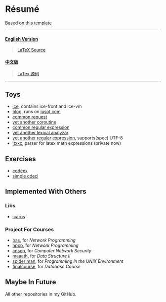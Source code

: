 # Résumé

Based on [this template](https://github.com/billryan/resume)

<hr>

#### [English Version](./resume.pdf)

> [LaTeX Source](./resume.tex)

#### [中文版](./resume-cn.pdf)

> [LaTex 源码](./resume-cn.tex)

<hr>

## Toys

* [ice](https://github.com/ice-lang), contains ice-front and ice-vm
* [blog](https://github.com/MU001999/blog), runs on [jusot.com](http://www.jusot.com)
* [common request](https://github.com/MU001999/commonrequest)
* [yet another coroutine](https://github.com/MU001999/yac)
* [common regular expression](https://github.com/MU001999/commonregex)
* [yet another lexical analyzar](https://github.com/MU001999/yala)
* [yet another regular expression](https://github.com/MU001999/yare), supports(spec) UTF-8
* [ltxxx](https://github.com/MU001999/ltxxx), parser for latex math expressions (private now)

## Exercises

* [codeex](https://github.com/MU001999/codeex)
* [simple cdecl](https://github.com/MU001999/simple_cdecl)

## Implemented With Others

### Libs

* [icarus](https://github.com/Jusot/icarus)

### Project For Courses

* [bas](https://github.com/Jusot/bas), for *Network Programming*
* [npcp](https://github.com/Jusot/npcp), for *Network Programming*
* [cnscp](https://github.com/Jusot/cnscp), for *Computer Network Security*
* [maaath](https://github.com/MU001999/maaath), for *Data Structure Ⅱ*
* [spider man](https://github.com/MU001999/spiderman), for *Programming in the UNIX Environment*
* [finalcourse](https://github.com/SLXdatabase/finalcourse), for *Database Course*

## Maybe In Future

All other repositories in my GitHub.
